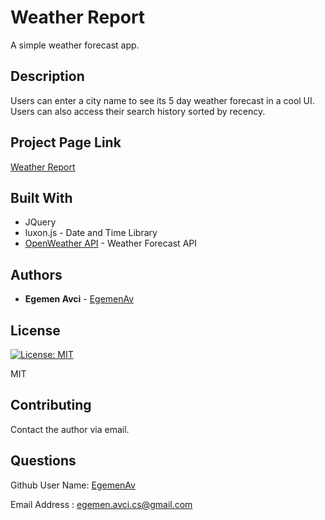   # Weather Report

  A simple weather forecast app.
  
  ## Description

  Users can enter a city name to see its 5 day weather forecast in a cool UI. Users can also access their search history sorted by recency.

  ## Project Page Link

  [Weather Report](https://egemenav.github.io/weather-report/)

  ## Built With

  * JQuery
  * luxon.js - Date and Time Library
  * [OpenWeather API](https://openweathermap.org/) - Weather Forecast API
 
  ## Authors

  * **Egemen Avci** - [EgemenAv](https://github.com/EgemenAv)

  ## License
         
  [![License: MIT](https://img.shields.io/badge/License-MIT-informational.svg)](https://opensource.org/licenses/MIT)
    
  MIT

  ## Contributing

  Contact the author via email.

  ## Questions

  Github User Name:  [EgemenAv](https://github.com/EgemenAv)
    
  Email Address :   egemen.avci.cs@gmail.com
